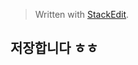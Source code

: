 


> Written with [StackEdit](https://stackedit.io/).
## 저장합니다 ㅎㅎ


<!--stackedit_data:
eyJoaXN0b3J5IjpbMTQ4MTY2MzY3OF19
-->